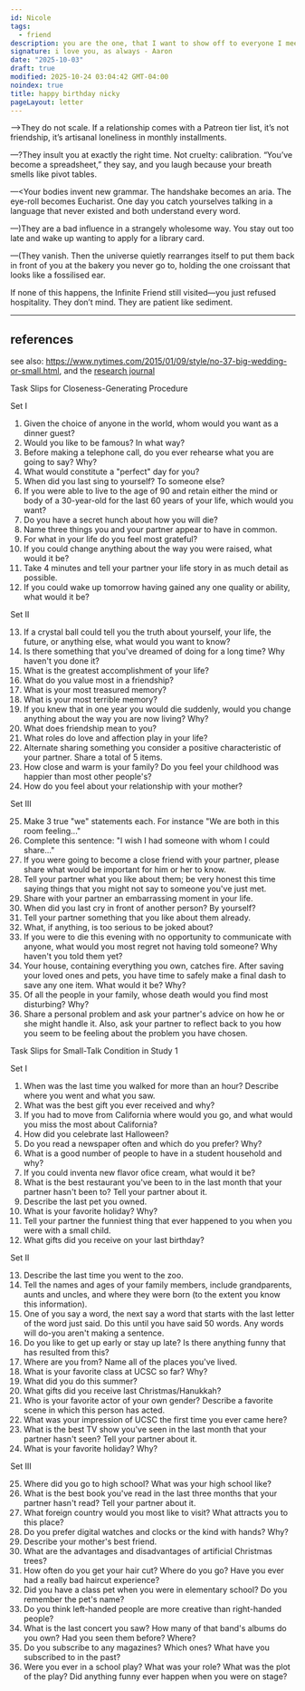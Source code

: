 ```yaml
---
id: Nicole
tags:
  - friend
description: you are the one, that I want to show off to everyone I meet.
signature: i love you, as always - Aaron
date: "2025-10-03"
draft: true
modified: 2025-10-24 03:04:42 GMT-04:00
noindex: true
title: happy birthday nicky
pageLayout: letter
---
```


—>They do not scale. If a relationship comes with a Patreon tier list, it’s not friendship, it’s artisanal loneliness in monthly installments.

—?They insult you at exactly the right time. Not cruelty: calibration. “You’ve become a spreadsheet,” they say, and you laugh because your breath smells like pivot tables.

—<Your bodies invent new grammar. The handshake becomes an aria. The eye-roll becomes Eucharist. One day you catch yourselves talking in a language that never existed and both understand every word.

—)They are a bad influence in a strangely wholesome way. You stay out too late and wake up wanting to apply for a library card.

—(They vanish. Then the universe quietly rearranges itself to put them back in front of you at the bakery you never go to, holding the one croissant that looks like a fossilised ear.

If none of this happens, the Infinite Friend still visited—you just refused hospitality. They don’t mind. They are patient like sediment.

---

## references

see also: https://www.nytimes.com/2015/01/09/style/no-37-big-wedding-or-small.html, and the [research journal](https://journals.sagepub.com/doi/pdf/10.1177/0146167297234003)

Task Slips for Closeness-Generating Procedure

<div id="slip">

Set I

1. Given the choice of anyone in the world, whom would
   you want as a dinner guest?
2. Would you like to be famous? In what way?
3. Before making a telephone call, do you ever rehearse
   what you are going to say? Why?
4. What would constitute a "perfect" day for you?
5. When did you last sing to yourself? To someone else?
6. If you were able to live to the age of 90 and retain either
   the mind or body of a 30-year-old for the last 60 years
   of your life, which would you want?
7. Do you have a secret hunch about how you will die?
8. Name three things you and your partner appear to have
   in common.
9. For what in your life do you feel most grateful?
10. If you could change anything about the way you were
    raised, what would it be?
11. Take 4 minutes and tell your partner your life story in
    as much detail as possible.
12. If you could wake up tomorrow having gained any one
    quality or ability, what would it be?

</div>

<div id="slip">

Set II

13. If a crystal ball could tell you the truth about yourself,
    your life, the future, or anything else, what would you
    want to know?
14. Is there something that you've dreamed of doing for a
    long time? Why haven't you done it?
15. What is the greatest accomplishment of your life?
16. What do you value most in a friendship?
17. What is your most treasured memory?
18. What is your most terrible memory?
19. If you knew that in one year you would die suddenly,
    would you change anything about the way you are now
    living? Why?
20. What does friendship mean to you?
21. What roles do love and affection play in your life?
22. Alternate sharing something you consider a positive
    characteristic of your partner. Share a total of 5 items.
23. How close and warm is your family? Do you feel your
    childhood was happier than most other people's?
24. How do you feel about your relationship with your
    mother?

</div>

<div id="slip">

Set III

25. Make 3 true "we" statements each. For instance "We are
    both in this room feeling..."
26. Complete this sentence: "I wish I had someone with
    whom I could share..."
27. If you were going to become a close friend with your
    partner, please share what would be important for him
    or her to know.
28. Tell your partner what you like about them; be very
    honest this time saying things that you might not say to
    someone you've just met.
29. Share with your partner an embarrassing moment in
    your life.
30. When did you last cry in front of another person? By
    yourself?
31. Tell your partner something that you like about them
    already.
32. What, if anything, is too serious to be joked about?
33. If you were to die this evening with no opportunity to
    communicate with anyone, what would you most regret
    not having told someone? Why haven't you told them
    yet?
34. Your house, containing everything you own, catches
    fire. After saving your loved ones and pets, you have
    time to safely make a final dash to save any one item.
    What would it be? Why?
35. Of all the people in your family, whose death would you
    find most disturbing? Why?
36. Share a personal problem and ask your partner's advice on how he or she might handle it. Also, ask your partner to reflect back to you how you seem to be feeling about the problem you have chosen.

</div>

Task Slips for Small-Talk Condition in Study 1

<div id="slip">

Set I

1. When was the last time you walked for more than an
   hour? Describe where you went and what you saw.
2. What was the best gift you ever received and why?
3. If you had to move from California where would you go,
   and what would you miss the most about California?
4. How did you celebrate last Halloween?
5. Do you read a newspaper often and which do you
   prefer? Why?
6. What is a good number of people to have in a student
   household and why?
7. If you could inventa new flavor ofice cream, what would
   it be?
8. What is the best restaurant you've been to in the last
   month that your partner hasn't been to? Tell your
   partner about it.
9. Describe the last pet you owned.
10. What is your favorite holiday? Why?
11. Tell your partner the funniest thing that ever happened
    to you when you were with a small child.
12. What gifts did you receive on your last birthday?
</div>

<div id="slip">

Set II

13. Describe the last time you went to the zoо.
14. Tell the names and ages of your family members, include grandparents, aunts and uncles, and where they
    were born (to the extent you know this information).
15. One of you say a word, the next say a word that starts
    with the last letter of the word just said. Do this until
    you have said 50 words. Any words will do-you aren't
    making a sentence.
16. Do you like to get up early or stay up late? Is there
    anything funny that has resulted from this?
17. Where are you from? Name all of the places you've lived.
18. What is your favorite class at UCSC so far? Why?
19. What did you do this summer?
20. What gifts did you receive last Christmas/Hanukkah?
21. Who is your favorite actor of your own gender? Describe
    a favorite scene in which this person has acted.
22. What was your impression of UCSC the first time you
    ever came here?
23. What is the best TV show you've seen in the last month
    that your partner hasn't seen? Tell your partner about
    it.
24. What is your favorite holiday? Why?

</div>

<div id="slip">

Set III

25. Where did you go to high school? What was your high
    school like?
26. What is the best book you've read in the last three
    months that your partner hasn't read? Tell your partner
    about it.
27. What foreign country would you most like to visit? What
    attracts you to this place?
28. Do you prefer digital watches and clocks or the kind
    with hands? Why?
29. Describe your mother's best friend.
30. What are the advantages and disadvantages of artificial
    Christmas trees?
31. How often do you get your hair cut? Where do you go?
    Have you ever had a really bad haircut experience?
32. Did you have a class pet when you were in elementary
    school? Do you remember the pet's name?
33. Do you think left-handed people are more creative than
    right-handed people?
34. What is the last concert you saw? How many of that
    band's albums do you own? Had you seen them before?
    Where?
35. Do you subscribe to any magazines? Which ones? What
    have you subscribed to in the past?
36. Were you ever in a school play? What was your role?
    What was the plot of the play? Did anything funny ever
    happen when you were on stage?

</div>
